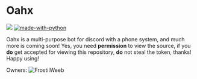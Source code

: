 # Oahx

![]("https://www.code-inspector.com/project/24262/status/svg")
[![made-with-python](https://img.shields.io/badge/Made%20with-Python-1f425f.svg)](https://www.python.org/)


Oahx is a multi-purpose bot for discord with a phone system, and much more is coming soon! Yes, you need **permission** to view the source, if you **do** get accepted for viewing this repository, **do** not steal the token, thanks! Happy using!

Owners:
<a>
<img alt="FrostiiWeeb" src="https://avatars.githubusercontent.com/u/73381596?s=0&v=4">
</a>